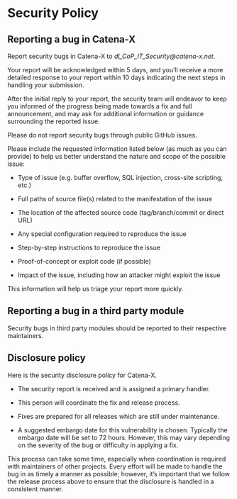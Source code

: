 # Security Policy

## Reporting a bug in Catena-X

Report security bugs in Catena-X to _dl_CoP_IT_Security@catena-x.net_.

Your report will be acknowledged within 5 days, and you’ll receive a more detailed response to your report within 10 days indicating the next steps in handling your submission.

After the initial reply to your report, the security team will endeavor to keep you informed of the progress being made towards a fix and full announcement, and may ask for additional information or guidance surrounding the reported issue.

Please do not report security bugs through public GitHub issues.

Please include the requested information listed below (as much as you can provide) to help us better understand the nature and scope of the possible issue:

- Type of issue (e.g. buffer overflow, SQL injection, cross-site scripting, etc.)

- Full paths of source file(s) related to the manifestation of the issue

- The location of the affected source code (tag/branch/commit or direct URL)

- Any special configuration required to reproduce the issue

- Step-by-step instructions to reproduce the issue

- Proof-of-concept or exploit code (if possible)

- Impact of the issue, including how an attacker might exploit the issue

This information will help us triage your report more quickly.

## Reporting a bug in a third party module

Security bugs in third party modules should be reported to their respective maintainers.

## Disclosure policy

Here is the security disclosure policy for Catena-X.

- The security report is received and is assigned a primary handler.

- This person will coordinate the fix and release process.

- Fixes are prepared for all releases which are still under maintenance.

- A suggested embargo date for this vulnerability is chosen. Typically the embargo date will be set to 72 hours. However, this may vary depending on the severity of the bug or difficulty in applying a fix.

This process can take some time, especially when coordination is required with maintainers of other projects.
Every effort will be made to handle the bug in as timely a manner as possible; however, it’s important that we follow the release process above to ensure that the disclosure is handled in a consistent manner.
